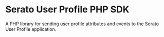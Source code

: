 # Serato User Profile PHP SDK

A PHP library for sending user profile attributes and events to the Serato
User Profile application.
